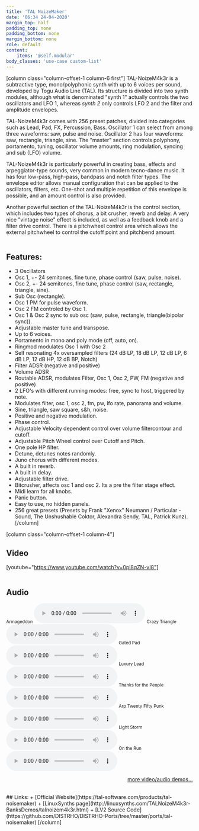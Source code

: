 ```yaml
---
title: 'TAL NoizeMaker'
date: '06:34 24-04-2020'
margin_top: half
padding_top: none
padding_bottom: none
margin_bottom: none
role: default
content:
    items: '@self.modular'
body_classes: 'use-case custom-list'
---
```

[column class="column-offset-1 column-6 first"]
TAL-NoizeM4k3r is a subtractive type, mono/polyphonic synth with up to 6 voices per sound, developed by Togu Audio Line (TAL). Its structure is divided into two synth modules, although what is denominated "synth 1" actually controls the two oscillators and LFO 1, whereas _synth 2_ only controls LFO 2 and the filter and amplitude envelopes.

TAL-NoizeM4k3r comes with 256 preset patches, divided into categories such as Lead, Pad, FX, Percussion, Bass. Oscillator 1 can select from among three waveforms: saw, pulse and noise. Oscillator 2 has four waveforms: saw, rectangle, triangle, sine. The "master" section controls polyphony, portamento, tuning, oscillator volume amounts, ring modulation, syncing and sub (LFO) volume.

TAL-NoizeM4k3r is particularly powerful in creating bass, effects and arpeggiator-type sounds, very common in modern tecno-dance music. It has four low-pass, high-pass, bandpass and notch filter types. The envelope editor allows manual configuration that can be applied to the oscillators, filters, etc. One-shot and multiple repetition of this envelope is possible, and an amount control is also provided.

Another powerful section of the TAL-NoizeM4k3r is the control section, which includes two types of chorus, a bit crusher, reverb and delay. A very nice "vintage noise" effect is included, as well as a feedback knob and a filter drive control. There is a pitchwheel control area which allows the external pitchwheel to control the cutoff point and pitchbend amount.
<br>
<br>

## Features:
+ 3 Oscillators
+ Osc 1, +- 24 semitones, fine tune, phase control (saw, pulse, noise).
+ Osc 2, +- 24 semitones, fine tune, phase control (saw, rectangle, triangle, sine).
+ Sub Osc (rectangle).
+ Osc 1 PM for pulse waveform.
+ Osc 2 FM controled by Osc 1.
+ Osc 1 & Osc 2 sync to sub osc (saw, pulse, rectangle, triangle(bipolar sync)).
+ Adjustable master tune and transpose.
+ Up to 6 voices.
+ Portamento in mono and poly mode (off, auto, on).
+ Ringmod modulates Osc 1 with Osc 2
+ Self resonating 4x oversampled filters (24 dB LP, 18 dB LP, 12 dB LP, 6 dB LP, 12 dB HP, 12 dB BP, Notch)
+ Filter ADSR (negative and positive)
+ Volume ADSR
+ Routable ADSR, modulates Filter, Osc 1, Osc 2, PW, FM (negative and positive)
+ 2 LFO's with different running modes: free, sync to host, triggered by note.
+ Modulates filter, osc 1, osc 2, fm, pw, lfo rate, panorama and volume.
+ Sine, triangle, saw square, s&h, noise.
+ Positive and negative modulation.
+ Phase control.
+ Adjustable Velocity dependent control over volume filtercontour and cutoff.
+ Adjustable Pitch Wheel control over Cutoff and Pitch.
+ One pole HP filter.
+ Detune, detunes notes randomly.
+ Juno chorus with different modes.
+ A built in reverb.
+ A built in delay.
+ Adjustable filter drive.
+ Bitcrusher, affects osc 1 and osc 2. Its a pre the filter stage effect.
+ Midi learn for all knobs.
+ Panic button.
+ Easy to use, no hidden panels.
+ 256 great presets (Presets by Frank "Xenox" Neumann / Particular - Sound, The Unshushable Coktor, Alexandra Sendy, TAL, Patrick Kunz).
[/column]

[column class="column-offset-1 column-4"]
## Video
[youtube="https://www.youtube.com/watch?v=0pl8qZN-vI8"]
<br>
<br>
## Audio
<small>Armageddon</small>
![armageddon.ogg](armageddon.ogg)
<small>Crazy Triangle</small>
![crazytriangle.ogg](crazytriangle.ogg)
<small>Gated Pad</small>
![gatedpad.ogg](gatedpad.ogg)
<small>Luxury Lead</small>
![luxurylead.ogg](luxurylead.ogg)
<small>Thanks for the People</small>
![thxforthepeople.ogg](thxforthepeople.ogg)
<small>Arp Twenty Fifty Punk</small>
![arptwentyfiftypunk.ogg](arptwentyfiftypunk.ogg)
<small>Light Storm</small>
![lightstorm.ogg](lightstorm.ogg)
<small>On the Run</small>
![ontherun.ogg](ontherun.ogg)
<br>
<p align="right">
 <a href="https://wiki.zynthian.org/index.php/Zynthian_Sound_Demos" target="_blank">more video/audio demos...</a>
</p>
<br>
## Links:
+ [Official Website](https://tal-software.com/products/tal-noisemaker)
+ [LinuxSynths page](http://linuxsynths.com/TALNoizeM4k3r-BanksDemos/talnoizem4k3r.html) 
+ [LV2 Source Code](https://github.com/DISTRHO/DISTRHO-Ports/tree/master/ports/tal-noisemaker)
[/column]

